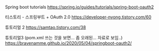 Spring boot tutorials
https://spring.io/guides/tutorials/spring-boot-oauth2

티스토리 - 스프링부트 + OAuth 2.0
https://developer-nyong.tistory.com/60

튜토리얼 2
https://samtao.tistory.com/38

튜토리얼3 (pom.xml 쓰는 것을 보면... 좀 오래된... 자료로 보임..)
https://bravenamme.github.io/2020/05/04/springboot-oauth2/